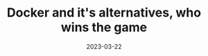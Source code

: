 ---
date: 2023-03-22
post_date: 2023-03-22
pretified: false
title: Docker and it's alternatives, who wins the game
uploaded_for_rephrasing: 'yes'
---